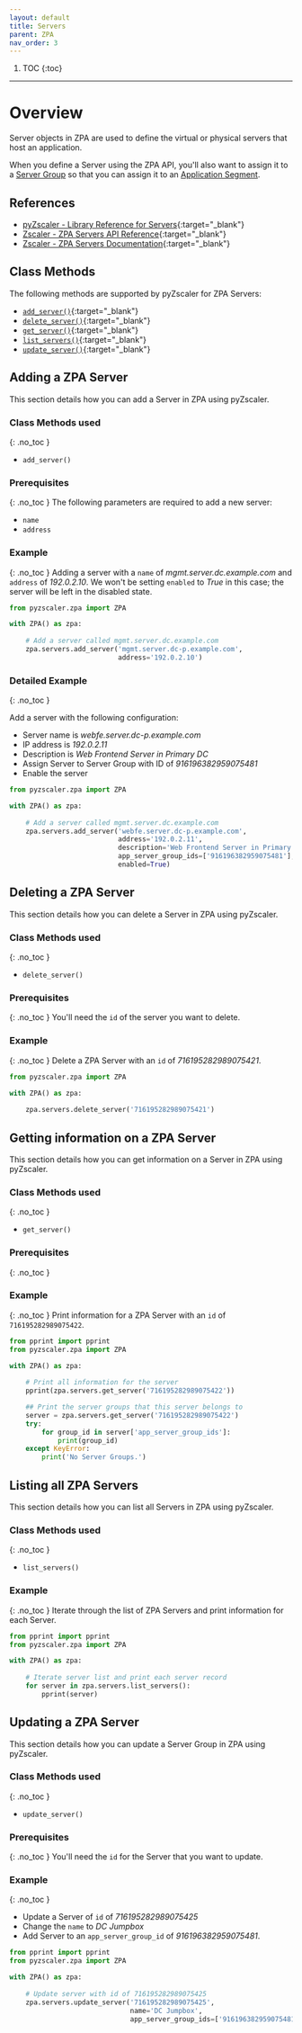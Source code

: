 ```yaml
---
layout: default 
title: Servers
parent: ZPA 
nav_order: 3
---
```

1. TOC
{:toc}

---
# Overview

Server objects in ZPA are used to define the virtual or physical servers that host an application.

When you define a Server using the ZPA API, you'll also want to assign it to a [Server Group](server_groups) so that you
can assign it to an [Application Segment](app_segments).

## References
- [pyZscaler - Library Reference for Servers](https://pyzscaler.readthedocs.io/en/latest/zs/zpa/servers.html){:target="_blank"}
- [Zscaler - ZPA Servers API Reference](https://help.zscaler.com/zpa/api-reference#/app-server-controller){:target="_blank"}
- [Zscaler - ZPA Servers Documentation](https://help.zscaler.com/zpa/about-servers){:target="_blank"}

## Class Methods
The following methods are supported by pyZscaler for ZPA Servers:

- [`add_server()`](https://pyzscaler.readthedocs.io/en/latest/zs/zpa/servers.html#pyzscaler.zpa.servers.AppServersAPI.add_server){:target="_blank"}
- [`delete_server()`](https://pyzscaler.readthedocs.io/en/latest/zs/zpa/servers.html#pyzscaler.zpa.servers.AppServersAPI.delete_server){:target="_blank"}
- [`get_server()`](https://pyzscaler.readthedocs.io/en/latest/zs/zpa/servers.html#pyzscaler.zpa.servers.AppServersAPI.get_server){:target="_blank"}
- [`list_servers()`](https://pyzscaler.readthedocs.io/en/latest/zs/zpa/servers.html#pyzscaler.zpa.servers.AppServersAPI.list_servers){:target="_blank"}
- [`update_server()`](https://pyzscaler.readthedocs.io/en/latest/zs/zpa/servers.html#pyzscaler.zpa.servers.AppServersAPI.update_server){:target="_blank"}

## Adding a ZPA Server
This section details how you can add a Server in ZPA using pyZscaler.

### Class Methods used
{: .no_toc }

- `add_server()`

### Prerequisites
{: .no_toc }
The following parameters are required to add a new server:

- `name`
- `address`

### Example
{: .no_toc }
Adding a server with a `name` of _mgmt.server.dc.example.com_ and `address` of _192.0.2.10_. We won't be setting
`enabled` to _True_ in this case; the server will be left in the disabled state.

```python
from pyzscaler.zpa import ZPA

with ZPA() as zpa:
    
    # Add a server called mgmt.server.dc.example.com
    zpa.servers.add_server('mgmt.server.dc-p.example.com',
                           address='192.0.2.10')
```

### Detailed Example
{: .no_toc }

Add a server with the following configuration:

- Server name is _webfe.server.dc-p.example.com_
- IP address is _192.0.2.11_
- Description is _Web Frontend Server in Primary DC_
- Assign Server to Server Group with ID of _916196382959075481_
- Enable the server

```python
from pyzscaler.zpa import ZPA

with ZPA() as zpa:
    
    # Add a server called mgmt.server.dc.example.com
    zpa.servers.add_server('webfe.server.dc-p.example.com',
                           address='192.0.2.11',
                           description='Web Frontend Server in Primary DC',
                           app_server_group_ids=['916196382959075481'],
                           enabled=True)
```

## Deleting a ZPA Server
This section details how you can delete a Server in ZPA using pyZscaler.

### Class Methods used
{: .no_toc }

- `delete_server()`

### Prerequisites
{: .no_toc }
You'll need the `id` of the server you want to delete.

### Example
{: .no_toc }
Delete a ZPA Server with an `id` of _716195282989075421_.

```python
from pyzscaler.zpa import ZPA

with ZPA() as zpa:
    
    zpa.servers.delete_server('716195282989075421')
```

## Getting information on a ZPA Server
This section details how you can get information on a Server in ZPA using pyZscaler.

### Class Methods used
{: .no_toc }

- `get_server()`

### Prerequisites
{: .no_toc }

### Example
{: .no_toc }
Print information for a ZPA Server with an `id` of `716195282989075422`.

```python
from pprint import pprint
from pyzscaler.zpa import ZPA

with ZPA() as zpa:
    
    # Print all information for the server
    pprint(zpa.servers.get_server('716195282989075422'))

    ## Print the server groups that this server belongs to
    server = zpa.servers.get_server('716195282989075422')
    try:
        for group_id in server['app_server_group_ids']:
            print(group_id)
    except KeyError:
        print('No Server Groups.')

```

## Listing all ZPA Servers
This section details how you can list all Servers in ZPA using pyZscaler.

### Class Methods used
{: .no_toc }

- `list_servers()`

### Example
{: .no_toc }
Iterate through the list of ZPA Servers and print information for each Server.

```python
from pprint import pprint
from pyzscaler.zpa import ZPA

with ZPA() as zpa:
    
    # Iterate server list and print each server record
    for server in zpa.servers.list_servers():
        pprint(server)
```

## Updating a ZPA Server
This section details how you can update a Server Group in ZPA using pyZscaler.

### Class Methods used
{: .no_toc }

- `update_server()`

### Prerequisites
{: .no_toc }
You'll need the `id` for the Server that you want to update.

### Example
{: .no_toc }

- Update a Server of `id` of _716195282989075425_ 
- Change the `name` to _DC Jumpbox_ 
- Add Server to an `app_server_group_id` of _916196382959075481_.

```python
from pprint import pprint
from pyzscaler.zpa import ZPA

with ZPA() as zpa:
    
    # Update server with id of 716195282989075425
    zpa.servers.update_server('716195282989075425',
                              name='DC Jumpbox',
                              app_server_group_ids=['916196382959075481'])
```
